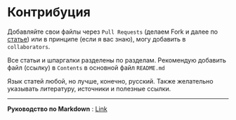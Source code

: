# Контрибуция

Добавляйте свои файлы через `Pull Requests` (делаем Fork и далее по [статье](https://isqua.ru/blog/2017/04/12/kak-otkryt-pull-riekviest-v-github-i-nie-oblazhatsia/)) или в принципе (если я вас знаю), могу добавить в `collaborators`.

Все статьи и шпаргалки разделены по разделам. Рекомендую добавить файл (ссылку) в `Contents` в основной файл `README.md`

Язык статей любой, но лучше, конечно, русский. Также желательно указывать литературу, источники и полезные ссылки.

<hr>

**Руководство по Markdown** : [Link](https://guides.github.com/features/mastering-markdown/)
